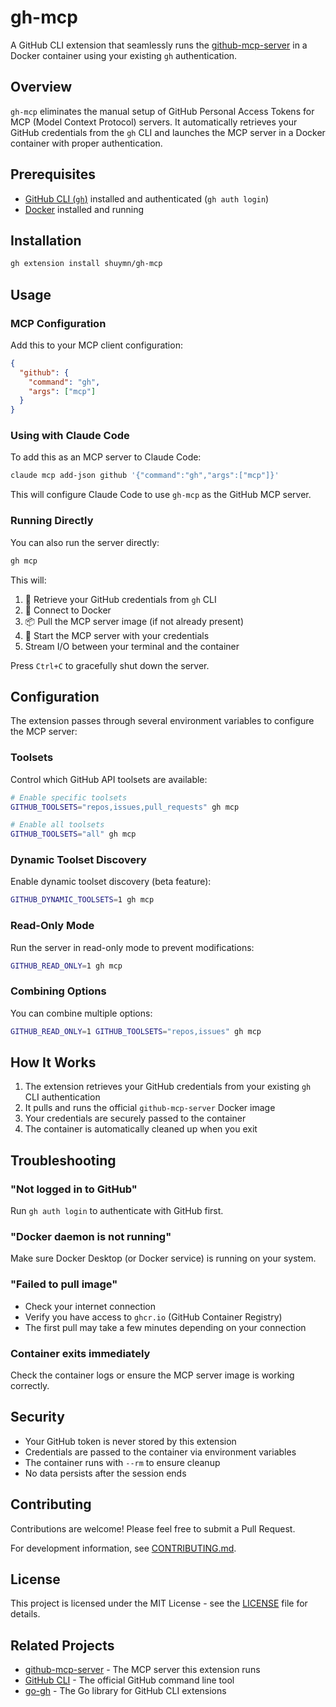 # gh-mcp

A GitHub CLI extension that seamlessly runs the [github-mcp-server](https://github.com/github/github-mcp-server) in a Docker container using your existing `gh` authentication.

## Overview

`gh-mcp` eliminates the manual setup of GitHub Personal Access Tokens for MCP (Model Context Protocol) servers. It automatically retrieves your GitHub credentials from the `gh` CLI and launches the MCP server in a Docker container with proper authentication.

## Prerequisites

- [GitHub CLI (`gh`)](https://cli.github.com/) installed and authenticated (`gh auth login`)
- [Docker](https://www.docker.com/) installed and running

## Installation

```bash
gh extension install shuymn/gh-mcp
```

## Usage

### MCP Configuration

Add this to your MCP client configuration:

```json
{
  "github": {
    "command": "gh",
    "args": ["mcp"]
  }
}
```

### Using with Claude Code

To add this as an MCP server to Claude Code:

```bash
claude mcp add-json github '{"command":"gh","args":["mcp"]}'
```

This will configure Claude Code to use `gh-mcp` as the GitHub MCP server.

### Running Directly

You can also run the server directly:

```bash
gh mcp
```

This will:
1. 🔐 Retrieve your GitHub credentials from `gh` CLI
2. 🐳 Connect to Docker
3. 📦 Pull the MCP server image (if not already present)
4. 🚀 Start the MCP server with your credentials
5. Stream I/O between your terminal and the container

Press `Ctrl+C` to gracefully shut down the server.

## Configuration

The extension passes through several environment variables to configure the MCP server:

### Toolsets
Control which GitHub API toolsets are available:

```bash
# Enable specific toolsets
GITHUB_TOOLSETS="repos,issues,pull_requests" gh mcp

# Enable all toolsets
GITHUB_TOOLSETS="all" gh mcp
```

### Dynamic Toolset Discovery
Enable dynamic toolset discovery (beta feature):

```bash
GITHUB_DYNAMIC_TOOLSETS=1 gh mcp
```

### Read-Only Mode
Run the server in read-only mode to prevent modifications:

```bash
GITHUB_READ_ONLY=1 gh mcp
```

### Combining Options
You can combine multiple options:

```bash
GITHUB_READ_ONLY=1 GITHUB_TOOLSETS="repos,issues" gh mcp
```

## How It Works

1. The extension retrieves your GitHub credentials from your existing `gh` CLI authentication
2. It pulls and runs the official `github-mcp-server` Docker image
3. Your credentials are securely passed to the container
4. The container is automatically cleaned up when you exit

## Troubleshooting

### "Not logged in to GitHub"
Run `gh auth login` to authenticate with GitHub first.

### "Docker daemon is not running"
Make sure Docker Desktop (or Docker service) is running on your system.

### "Failed to pull image"
- Check your internet connection
- Verify you have access to `ghcr.io` (GitHub Container Registry)
- The first pull may take a few minutes depending on your connection

### Container exits immediately
Check the container logs or ensure the MCP server image is working correctly.

## Security

- Your GitHub token is never stored by this extension
- Credentials are passed to the container via environment variables
- The container runs with `--rm` to ensure cleanup
- No data persists after the session ends

## Contributing

Contributions are welcome! Please feel free to submit a Pull Request.

For development information, see [CONTRIBUTING.md](CONTRIBUTING.md).

## License

This project is licensed under the MIT License - see the [LICENSE](LICENSE) file for details.

## Related Projects

- [github-mcp-server](https://github.com/github/github-mcp-server) - The MCP server this extension runs
- [GitHub CLI](https://github.com/cli/cli) - The official GitHub command line tool
- [go-gh](https://github.com/cli/go-gh) - The Go library for GitHub CLI extensions